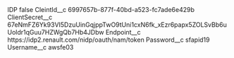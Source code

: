 <?xml version="1.0" encoding="UTF-8"?>
<CustomMetadata xmlns="http://soap.sforce.com/2006/04/metadata" xmlns:xsi="http://www.w3.org/2001/XMLSchema-instance" xmlns:xsd="http://www.w3.org/2001/XMLSchema">
    <label>IDP</label>
    <protected>false</protected>
    <values>
        <field>CleintId__c</field>
        <value xsi:type="xsd:string">6997657b-877f-40bd-a523-fc7ade6e429b</value>
    </values>
    <values>
        <field>ClientSecret__c</field>
        <value xsi:type="xsd:string">67eNmFZ6Yk93VI5DzuUinGqjppTwO9tUni1cxN6fk_xEzr6papx5ZOLSvBb6uUoldr1qGuu7HZWgQb7Hb4JDbw</value>
    </values>
    <values>
        <field>Endpoint__c</field>
        <value xsi:type="xsd:string">https://idp2.renault.com/nidp/oauth/nam/token</value>
    </values>
    <values>
        <field>Password__c</field>
        <value xsi:type="xsd:string">sfapid19</value>
    </values>
    <values>
        <field>Username__c</field>
        <value xsi:type="xsd:string">awsfe03</value>
    </values>
</CustomMetadata>
